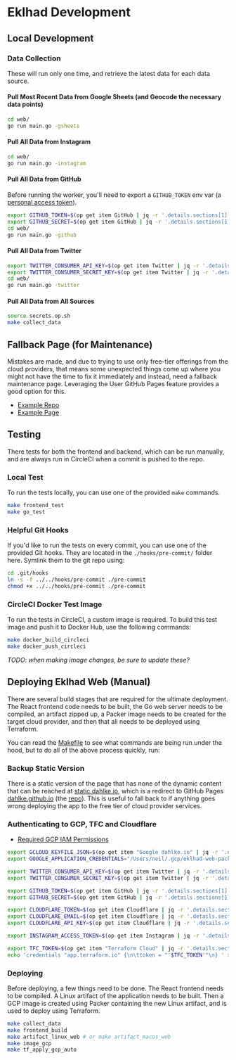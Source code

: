 # Eklhad Development

## Local Development

### Data Collection

These will run only one time, and retrieve the latest data for each data source.

#### Pull Most Recent Data from Google Sheets (and Geocode the necessary data points)

```bash
cd web/
go run main.go -gsheets
```

#### Pull All Data from Instagram

```bash
cd web/
go run main.go -instagram
```

#### Pull All Data from GitHub

Before running the worker, you'll need to export a `GITHUB_TOKEN` env var (a [personal access token](https://docs.github.com/en/github/authenticating-to-github/creating-a-personal-access-token)).

```bash
export GITHUB_TOKEN=$(op get item GitHub | jq -r '.details.sections[1].fields[0].v')
export GITHUB_SECRET=$(op get item GitHub | jq -r '.details.sections[1].fields[1].v')
cd web/
go run main.go -github
```

#### Pull All Data from Twitter

```bash
export TWITTER_CONSUMER_API_KEY=$(op get item Twitter | jq -r '.details.sections[1].fields[0].v')
export TWITTER_CONSUMER_SECRET_KEY=$(op get item Twitter | jq -r '.details.sections[1].fields[1].v')
cd web/
go run main.go -twitter
```

#### Pull All Data from All Sources

```bash
source secrets.op.sh
make collect_data
```

## Fallback Page (for Maintenance)

Mistakes are made, and due to trying to use only free-tier offerings from the cloud providers,
that means some unexpected things come up where you might not have the time to fix it immediately and instead,
need a fallback maintenance page. Leveraging the User GitHub Pages feature provides a good option for this.

- [Example Repo](https://github.com/dahlke/dahlke.github.io)
- [Example Page](https://dahlke.github.io/)

## Testing

There tests for both the frontend and backend, which can be run manually, and are always run in CircleCI when a commit is pushed to the repo.

### Local Test

To run the tests locally, you can use one of the provided `make` commands.

```bash
make frontend_test
make go_test
```

### Helpful Git Hooks

If you'd like to run the tests on every commit, you can use one of the provided Git hooks. They are located in the `./hooks/pre-commit/` folder here. Symlink them to the git repo using:

```bash
cd .git/hooks
ln -s -f ../../hooks/pre-commit ./pre-commit
chmod +x ../../hooks/pre-commit ./pre-commit
```

### CircleCI Docker Test Image

To run the tests in CircleCI, a custom image is required. To build this test image and push it to Docker Hub, use the
following commands:

```bash
make docker_build_circleci
make docker_push_circleci
```

*TODO: when making image changes, be sure to update these?*

## Deploying Eklhad Web (Manual)

There are several build stages that are required for the ultimate deployment. The React frontend code needs to be
built, the Go web server needs to be compiled, an artifact zipped up, a Packer image needs to be created for the target
cloud provider, and then that all needs to be deployed using Terraform.

You can read the [Makefile](./Makefile) to see what commands are being run under the hood, but to do all of the above
process quickly, run:

### Backup Static Version

There is a static version of the page that has none of the dynamic content that can be reached at
[static.dahlke.io](https://static.dahlke.io), which is a redirect to GitHub Pages
[dahlke.github.io](https://dahlke.github.io) (the [repo](https://github.com/dahlke/dahlke.github.io)).
This is useful to fall back to if anything goes wrong deploying the app to the free tier of cloud
provider services.

### Authenticating to GCP, TFC and Cloudflare

- [Required GCP IAM Permissions](https://cloud.google.com/cloud-build/docs/building/build-vm-images-with-packer#required_iam_permissions)

```bash
export GCLOUD_KEYFILE_JSON=$(op get item "Google dahlke.io" | jq -r '.details.sections[1].fields[0].v' | jq -r .)
export GOOGLE_APPLICATION_CREDENTIALS="/Users/neil/.gcp/eklhad-web-packer.json"

export TWITTER_CONSUMER_API_KEY=$(op get item Twitter | jq -r '.details.sections[1].fields[0].v')
export TWITTER_CONSUMER_SECRET_KEY=$(op get item Twitter | jq -r '.details.sections[1].fields[1].v')

export GITHUB_TOKEN=$(op get item GitHub | jq -r '.details.sections[1].fields[0].v')
export GITHUB_SECRET=$(op get item GitHub | jq -r '.details.sections[1].fields[1].v')

export CLOUDFLARE_TOKEN=$(op get item Cloudflare | jq -r '.details.sections[1].fields[0].v')
export CLOUDFLARE_EMAIL=$(op get item Cloudflare | jq -r '.details.sections[1].fields[1].v')
export CLOUDFLARE_API_KEY=$(op get item Cloudflare | jq -r '.details.sections[1].fields[2].v')

export INSTAGRAM_ACCESS_TOKEN=$(op get item Instagram | jq -r '.details.sections[1].fields[0].v')

export TFC_TOKEN=$(op get item "Terraform Cloud" | jq -r '.details.sections[1].fields[0].v')
echo 'credentials "app.terraform.io" {\n\ttoken = "'$TFC_TOKEN'"\n} ' > ~/.terraformrc
```

### Deploying

Before deploying, a few things need to be done. The React frontend needs to be compiled. A Linux artifact of the
application needs to be built. Then a GCP image is created using Packer containing the new Linux artifact, and is used
to deploy using Terraform.

```bash
make collect_data
make frontend_build
make artifact_linux_web # or make artifact_macos_web
make image_gcp
make tf_apply_gcp_auto
```
